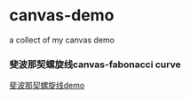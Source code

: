 # canvas-demo
a collect of my canvas demo

### 斐波那契螺旋线canvas-fabonacci curve 
[斐波那契螺旋线demo](http://codepen.io/LouisaNikita/pen/oZOWRo?editors=1111)

